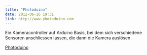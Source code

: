 ```yaml
---
title: "Photoduino"
date: 2012-06-16 19:31
link: http://www.photoduino.com
---
```

Ein Kameracontroller auf Arduino Basis, bei dem sich verschiedene Sensoren anschliessen lassen, die dann die Kamera auslösen.

[Photoduino](http://www.photoduino.com)
